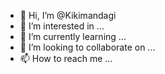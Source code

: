 - 👋 Hi, I’m @Kikimandagi
- 👀 I’m interested in ...
- 🌱 I’m currently learning ...
- 💞️ I’m looking to collaborate on ...
- 📫 How to reach me ...

<!---
Kikimandagi/Kikimandagi is a ✨ special ✨ repository because its `README.md` (this file) appears on your GitHub profile.
You can click the Preview link to take a look at your changes.
--->
